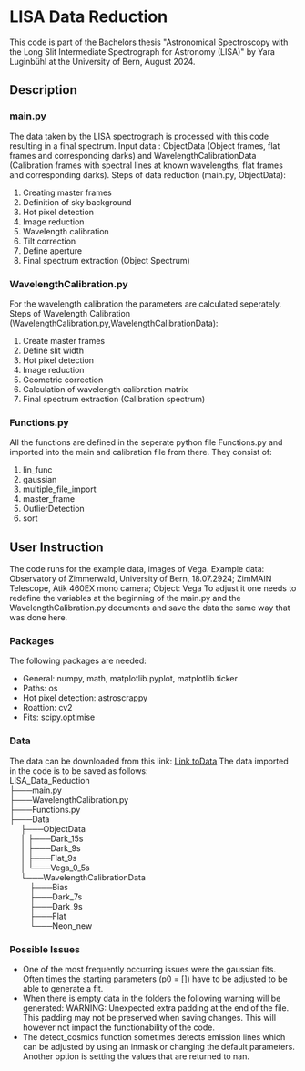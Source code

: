 # LISA Data Reduction

This code is part of the Bachelors thesis "Astronomical Spectroscopy with the Long Slit Intermediate Spectrograph for Astronomy (LISA)"
by Yara Luginbühl at the University of Bern, August 2024.

## Description
### main.py
The data taken by the LISA spectrograph is processed with this code resulting in a final spectrum.
Input data : ObjectData (Object frames, flat frames and corresponding darks) and WavelengthCalibrationData (Calibration frames with spectral lines at known wavelengths, flat frames and corresponding darks).
Steps of data reduction (main.py, ObjectData):
1. Creating master frames
2. Definition of sky background
3. Hot pixel detection
4. Image reduction
5. Wavelength calibration
6. Tilt correction
7. Define aperture
8. Final spectrum extraction (Object Spectrum)

### WavelengthCalibration.py
For the wavelength calibration the parameters are calculated seperately.
Steps of Wavelength Calibration (WavelengthCalibration.py,WavelengthCalibrationData):
1. Create master frames
2. Define slit width
3. Hot pixel detection
4. Image reduction
5. Geometric correction
6. Calculation of wavelength calibration matrix
7. Final spectrum extraction (Calibration spectrum)


### Functions.py
All the functions are defined in the seperate python file Functions.py and imported into the main and calibration file from there. They consist of:
1. lin_func
2. gaussian
3. multiple_file_import
4. master_frame
5. OutlierDetection
6. sort

## User Instruction

The code runs for the example data, images of Vega.
Example data: Observatory of Zimmerwald, University of Bern, 18.07.2924; ZimMAIN Telescope, Atik 460EX mono camera; Object: Vega
To adjust it one needs to redefine the variables at the beginning of the main.py and the WavelengthCalibration.py documents and save the data the same way that was done here.

### Packages
The following packages are needed:
- General: numpy, math, matplotlib.pyplot, matplotlib.ticker
- Paths: os
- Hot pixel detection: astroscrappy
- Roattion: cv2
- Fits: scipy.optimise

### Data
The data can be downloaded from this link: [Link toData]([https://www.google.com](https://drive.google.com/drive/folders/1YjgCHpFH25-QFr4tC89KxS_Ab49ypZY8?usp=sharing))
The data imported in the code is to be saved as follows:<br />
LISA_Data_Reduction <br />
├───main.py <br />
├───WavelengthCalibration.py<br />
├───Functions.py<br />
├───Data<br />
&nbsp;&nbsp;&nbsp;&nbsp;   ├───ObjectData<br />
&nbsp;&nbsp;&nbsp;&nbsp;   │   ├───Dark_15s<br />
&nbsp;&nbsp;&nbsp;&nbsp;   │   ├───Dark_9s<br />
&nbsp;&nbsp;&nbsp;&nbsp;   │   ├───Flat_9s<br />
&nbsp;&nbsp;&nbsp;&nbsp;   │   └───Vega_0_5s<br />
&nbsp;&nbsp;&nbsp;&nbsp;   └───WavelengthCalibrationData<br />
&nbsp;&nbsp;&nbsp;&nbsp;&nbsp;&nbsp;&nbsp;&nbsp;      ├───Bias<br />
&nbsp;&nbsp;&nbsp;&nbsp;&nbsp;&nbsp;&nbsp;&nbsp;      ├───Dark_7s<br />
&nbsp;&nbsp;&nbsp;&nbsp;&nbsp;&nbsp;&nbsp;&nbsp;      ├───Dark_9s<br />
&nbsp;&nbsp;&nbsp;&nbsp;&nbsp;&nbsp;&nbsp;&nbsp;      ├───Flat<br />
&nbsp;&nbsp;&nbsp;&nbsp;&nbsp;&nbsp;&nbsp;&nbsp;      └───Neon_new<br />

### Possible Issues
- One of the most frequently occurring issues were the gaussian fits. Often times the starting parameters (p0 = []) have to be adjusted to be able to generate a fit.
- When there is empty data in the folders the following warning will be generated: WARNING: Unexpected extra padding at the end of the file.  This padding may not be preserved when saving changes. This will however not impact the functionability of the code.
- The detect_cosmics function sometimes detects emission lines which can be adjusted by using an inmask or changing the default parameters. Another option is setting the values that are returned to nan.
